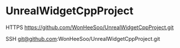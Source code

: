 # UnrealWidgetCppProject

HTTPS https://github.com/WonHeeSoo/UnrealWidgetCppProject.git

SSH git@github.com:WonHeeSoo/UnrealWidgetCppProject.git
